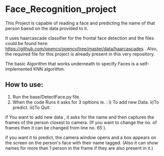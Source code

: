 # Face_Recognition_project
This Project is capable of reading a face and predicting the name of that person baesd on the data provided to it.

It uses haarcascade classifier for the frontal face detection and the files could be found here: https://github.com/opencv/opencv/tree/master/data/haarcascades . 
Also, the required file for this project is already present in this very repository.

The basic Algorithm that works underneath to specify Faces is a self-implemented KNN algorithm. 

## How to use:

1. Run the base/DetectFace.py file.
2. When the code Runs it asks for 3 opltions ie. :
    i) To add new Data.
    ii)To predict.
    iii)To Quit.

if You want to add new data , it asks for the name and then captures the frames of the person closest to camera.
(If you want to change the no. of frames then it can be changed from line no. 65 ).

if you want it to predict, the camera window opens and a box appears on the screen on the person's face with their name tagged. 
(Also it can show names for more than 1 person in the frame if they are also present in it.)

